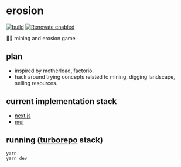 # erosion
[![build](https://github.com/thomas-gale/erosion/actions/workflows/build.yml/badge.svg)](https://github.com/thomas-gale/erosion/actions/workflows/build.yml)
[![Renovate enabled](https://img.shields.io/badge/renovate-enabled-brightgreen.svg)](https://renovatebot.com/)

🚜👷 mining and erosion game

## plan
- inspired by motherload, factorio.
- hack around trying concepts related to mining, digging landscape, selling resources.

## current implementation stack
- [next.js](https://nextjs.org/)
- [mui](https://material-ui.com/)

## running ([turborepo](https://turborepo.org/) stack)
```shell
yarn
yarn dev
```
